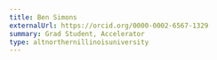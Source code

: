 ```yaml
---
title: Ben Simons
externalUrl: https://orcid.org/0000-0002-6567-1329
summary: Grad Student, Accelerator
type: altnorthernillinoisuniversity
---
```

